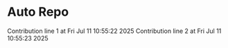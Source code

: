 # Auto Repo

Contribution line 1 at Fri Jul 11 10:55:22 2025
Contribution line 2 at Fri Jul 11 10:55:23 2025